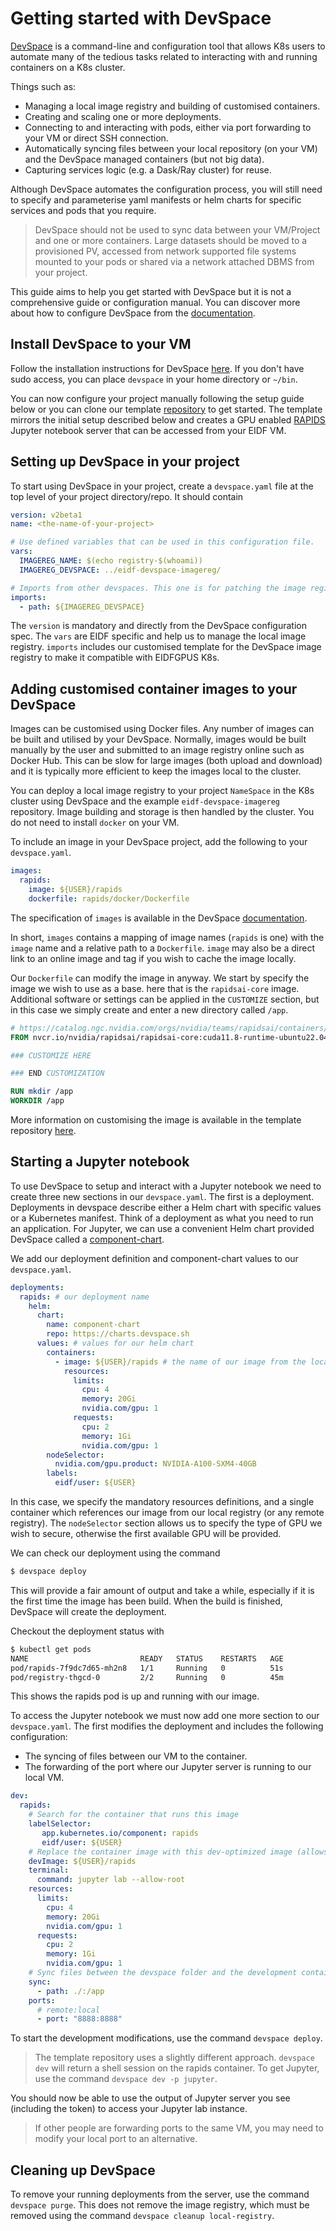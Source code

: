 # Getting started with DevSpace

[DevSpace](http://devspace.sh) is a command-line and configuration tool that allows K8s users to automate many of the tedious tasks related to interacting with and running containers on a K8s cluster.

Things such as:

- Managing a local image registry and building of customised containers.
- Creating and scaling one or more deployments.
- Connecting to and interacting with pods, either via port forwarding to your VM or direct SSH connection.
- Automatically syncing files between your local repository (on your VM) and the DevSpace managed containers (but not big data).
- Capturing services logic (e.g. a Dask/Ray cluster) for reuse.

Although DevSpace automates the configuration process, you will still need to specify and parameterise yaml manifests or helm charts for specific services and pods that you require.

> DevSpace should not be used to sync data between your VM/Project and one or more containers.
Large datasets should be moved to a provisioned PV, accessed from network supported file systems mounted to your pods or shared via a network attached DBMS from your project.

This guide aims to help you get started with DevSpace but it is not a comprehensive guide or configuration manual.
You can discover more about how to configure DevSpace from the [documentation](https://www.devspace.sh/docs/getting-started/introduction).

## Install DevSpace to your VM

Follow the installation instructions for DevSpace [here](https://www.devspace.sh/docs/getting-started/installation?x0=5).
If you don't have sudo access, you can place `devspace` in your home directory or `~/bin`.

You can now configure your project manually following the setup guide below or you can clone our template [repository]() to get started.
The template mirrors the initial setup described below and creates a GPU enabled [RAPIDS]() Jupyter notebook server that can be accessed from your EIDF VM.

## Setting up DevSpace in your project

To start using DevSpace in your project, create a `devspace.yaml` file at the top level of your project directory/repo.
It should contain

``` yaml
version: v2beta1
name: <the-name-of-your-project>

# Use defined variables that can be used in this configuration file.
vars:
  IMAGEREG_NAME: $(echo registry-$(whoami))
  IMAGEREG_DEVSPACE: ../eidf-devspace-imagereg/

# Imports from other devspaces. This one is for patching the image registry.
imports:
  - path: ${IMAGEREG_DEVSPACE}
```

The `version` is mandatory and directly from the DevSpace configuration spec.
The `vars` are EIDF specific and help us to manage the local image registry.
`imports` includes our customised template for the DevSpace image registry to make it compatible with EIDFGPUS K8s.

## Adding customised container images to your DevSpace

Images can be customised using Docker files.
Any number of images can be built and utilised by your DevSpace.
Normally, images would be built manually by the user and submitted to an image registry online such as Docker Hub.
This can be slow for large images (both upload and download) and it is typically more efficient to keep the images local to the cluster.

You can deploy a local image registry to your project `NameSpace` in the K8s cluster using DevSpace and the example `eidf-devspace-imagereg` repository.
Image building and storage is then handled by the cluster.
You do not need to install `docker` on your VM.

To include an image in your DevSpace project, add the following to your `devspace.yaml`.

``` yaml
images:
  rapids:
    image: ${USER}/rapids
    dockerfile: rapids/docker/Dockerfile
```

The specification of `images` is available in the DevSpace [documentation](https://www.devspace.sh/docs/configuration/images/).

In short, `images` contains a mapping of image names (`rapids` is one) with the `image` name and a relative path to a `Dockerfile`.
`image` may also be a direct link to an online image and tag if you wish to cache the image locally.

Our `Dockerfile` can modify the image in anyway.
We start by specify the image we wish to use as a base. here that is the `rapidsai-core` image.
Additional software or settings can be applied in the `CUSTOMIZE` section, but in this case we simply create and enter a new directory called `/app`.

``` dockerfile
# https://catalog.ngc.nvidia.com/orgs/nvidia/teams/rapidsai/containers/rapidsai-core/tags
FROM nvcr.io/nvidia/rapidsai/rapidsai-core:cuda11.8-runtime-ubuntu22.04-py3.10

### CUSTOMIZE HERE

### END CUSTOMIZATION

RUN mkdir /app
WORKDIR /app
```

More information on customising the image is available in the template repository [here]().

## Starting a Jupyter notebook

To use DevSpace to setup and interact with a Jupyter notebook we need to create three new sections in our `devspace.yaml`.
The first is a deployment. Deployments in devspace describe either a Helm chart with specific values or a Kubernetes manifest.
Think of a deployment as what you need to run an application.
For Jupyter, we can use a convenient Helm chart provided DevSpace called a [component-chart](https://www.devspace.sh/component-chart/docs/introduction).

We add our deployment definition and component-chart values to our `devspace.yaml`.

``` yaml
deployments:
  rapids: # our deployment name
    helm:
      chart:
        name: component-chart
        repo: https://charts.devspace.sh
      values: # values for our helm chart
        containers:
          - image: ${USER}/rapids # the name of our image from the local registry
            resources:
              limits:
                cpu: 4
                memory: 20Gi
                nvidia.com/gpu: 1
              requests:
                cpu: 2
                memory: 1Gi
                nvidia.com/gpu: 1
        nodeSelector:
          nvidia.com/gpu.product: NVIDIA-A100-SXM4-40GB
        labels:
          eidf/user: ${USER}
```

In this case, we specify the mandatory resources definitions, and a single container which references our image from our local registry (or any remote registry).
The `nodeSelector` section allows us to specify the type of GPU we wish to secure, otherwise the first available GPU will be provided.

We can check our deployment using the command

``` bash
$ devspace deploy
```

This will provide a fair amount of output and take a while, especially if it is the first time the image has been build. When the build is finished, DevSpace will create the deployment.

Checkout the deployment status with

``` bash
$ kubectl get pods
NAME                         READY   STATUS    RESTARTS   AGE
pod/rapids-7f9dc7d65-mh2n8   1/1     Running   0          51s
pod/registry-thgcd-0         2/2     Running   0          45m
```

This shows the rapids pod is up and running with our image.

To access the Jupyter notebook we must now add one more section to our `devspace.yaml`.
The first modifies the deployment and includes the following configuration:

- The syncing of files between our VM to the container.
- The forwarding of the port where our Jupyter server is running to our local VM.

``` yaml
dev:
  rapids:
    # Search for the container that runs this image
    labelSelector:
       app.kubernetes.io/component: rapids
       eidf/user: ${USER}
    # Replace the container image with this dev-optimized image (allows to skip image building during development)
    devImage: ${USER}/rapids
    terminal:
      command: jupyter lab --allow-root
    resources:
      limits:
        cpu: 4
        memory: 20Gi
        nvidia.com/gpu: 1
      requests:
        cpu: 2
        memory: 1Gi
        nvidia.com/gpu: 1
    # Sync files between the devspace folder and the development container
    sync:
      - path: ./:/app
    ports:
      # remote:local
      - port: "8888:8888"
```

To start the development modifications, use the command `devspace deploy`.

> The template repository uses a slightly different approach.
`devspace dev` will return a shell session on the rapids container.
To get Jupyter, use the command `devspace dev -p jupyter`.

You should now be able to use the output of Jupyter server you see (including the token) to access your Jupyter lab instance.

> If other people are forwarding ports to the same VM, you may need to modify your local port to an alternative.

## Cleaning up DevSpace

To remove your running deployments from the server, use the command `devspace purge`.
This does not remove the image registry, which must be removed using the command `devspace cleanup local-registry`.
